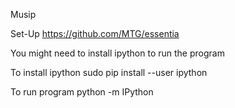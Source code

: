 Musip

Set-Up
https://github.com/MTG/essentia

You might need to install ipython to run the program

To install ipython
sudo pip install --user ipython

To run program
python -m IPython <filename>

